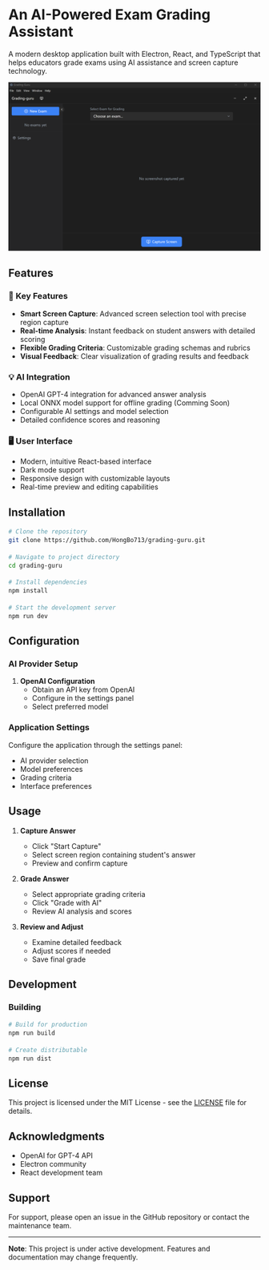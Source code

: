 # An AI-Powered Exam Grading Assistant

A modern desktop application built with Electron, React, and TypeScript that helps educators grade exams using AI assistance and screen capture technology.

![Application Screenshot](screenshot.png)

## Features

### 🎯 Key Features
- **Smart Screen Capture**: Advanced screen selection tool with precise region capture
- **Real-time Analysis**: Instant feedback on student answers with detailed scoring
- **Flexible Grading Criteria**: Customizable grading schemas and rubrics
- **Visual Feedback**: Clear visualization of grading results and feedback

### 💡 AI Integration
- OpenAI GPT-4 integration for advanced answer analysis
- Local ONNX model support for offline grading (Comming Soon)
- Configurable AI settings and model selection
- Detailed confidence scores and reasoning

### 🖥️ User Interface
- Modern, intuitive React-based interface
- Dark mode support
- Responsive design with customizable layouts
- Real-time preview and editing capabilities

## Installation

```bash
# Clone the repository
git clone https://github.com/HongBo713/grading-guru.git

# Navigate to project directory
cd grading-guru

# Install dependencies
npm install

# Start the development server
npm run dev
```

## Configuration

### AI Provider Setup

1. **OpenAI Configuration**
   - Obtain an API key from OpenAI
   - Configure in the settings panel
   - Select preferred model

### Application Settings

Configure the application through the settings panel:
- AI provider selection
- Model preferences
- Grading criteria
- Interface preferences

## Usage

1. **Capture Answer**
   - Click "Start Capture"
   - Select screen region containing student's answer
   - Preview and confirm capture

2. **Grade Answer**
   - Select appropriate grading criteria
   - Click "Grade with AI"
   - Review AI analysis and scores

3. **Review and Adjust**
   - Examine detailed feedback
   - Adjust scores if needed
   - Save final grade

## Development

### Building

```bash
# Build for production
npm run build

# Create distributable
npm run dist
```


## License

This project is licensed under the MIT License - see the [LICENSE](LICENSE) file for details.

## Acknowledgments

- OpenAI for GPT-4 API
- Electron community
- React development team

## Support

For support, please open an issue in the GitHub repository or contact the maintenance team.

---

**Note**: This project is under active development. Features and documentation may change frequently.
